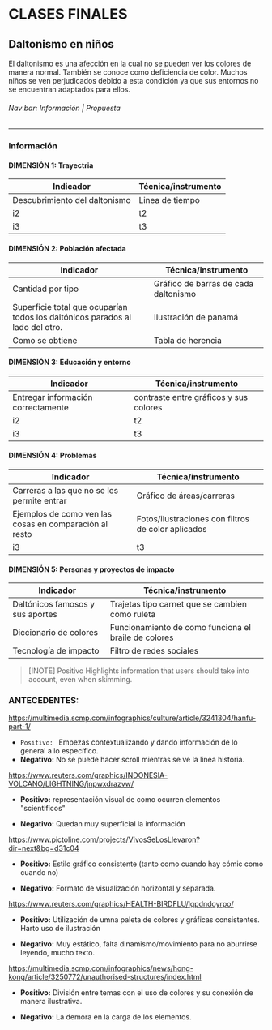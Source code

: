 # CLASES FINALES
## Daltonismo en niños
El daltonismo es una afección en la cual no se pueden ver los colores de manera normal. También se conoce como deficiencia de color. Muchos niños se ven perjudicados debido a esta condición ya que sus entornos no se encuentran adaptados para ellos.

###### Nav bar: Información | Propuesta

------

### **Información**

#### DIMENSIÓN 1: Trayectria 
| Indicador | Técnica/instrumento  |
|-----------|----------------------|
| Descubrimiento del daltonismo        | Linea de tiempo                   |
| i2        | t2                   |
| i3        | t3                   |

#### DIMENSIÓN 2: Población afectada
| Indicador                                                                     | Técnica/instrumento                   |
|-------------------------------------------------------------------------------|---------------------------------------|
| Cantidad por tipo                                                             | Gráfico de barras de cada daltonismo  |
| Superficie total que ocuparían todos los daltónicos parados al lado del otro. | Ilustración de panamá                 |
| Como se obtiene                                                               | Tabla de herencia                     |

#### DIMENSIÓN 3: Educación y entorno
| Indicador | Técnica/instrumento  |
|-----------|----------------------|
| Entregar información correctamente        | contraste entre gráficos y sus colores                   |
| i2        | t2                   |
| i3        | t3                   |

#### DIMENSIÓN 4: Problemas 
| Indicador | Técnica/instrumento  |
|-----------|----------------------|
| Carreras a las que no se les permite entrar        | Gráfico de áreas/carreras                   |
| Ejemplos de como ven las cosas en comparación al resto        | Fotos/ilustraciones con filtros de color aplicados                   |
| i3        | t3                   |

#### DIMENSIÓN 5: Personas y proyectos de impacto
| Indicador | Técnica/instrumento  |
|-----------|----------------------|
| Daltónicos famosos y sus aportes        | Trajetas tipo carnet que se cambien como ruleta                   |
| Diccionario de colores        | Funcionamiento de como funciona el braile de colores                   |
| Tecnología de impacto        | Filtro de redes sociales                   |

> [!NOTE] Positivo
> Highlights information that users should take into account, even when skimming.

### ANTECEDENTES:

https://multimedia.scmp.com/infographics/culture/article/3241304/hanfu-part-1/
- ```Positivo: ``` Empezas contextualizando y dando información de lo general a lo específico.
- **Negativo:** No se puede hacer scroll mientras se ve la linea historia.

https://www.reuters.com/graphics/INDONESIA-VOLCANO/LIGHTNING/jnpwxdrazvw/
+ **Positivo:** representación visual de como ocurren elementos "scientificos"
- **Negativo:** Quedan muy superficial la información

https://www.pictoline.com/projects/VivosSeLosLlevaron?dir=next&bg=d31c04
+ **Positivo:** Estilo gráfico consistente (tanto como cuando hay cómic como cuando no)
- **Negativo:** Formato de visualización horizontal y separada.

https://www.reuters.com/graphics/HEALTH-BIRDFLU/lgpdndoyrpo/
+ **Positivo:** Utilización de umna paleta de colores y gráficas consistentes. Harto uso de ilustración
- **Negativo:** Muy estático, falta dinamismo/movimiento para no aburrirse leyendo, mucho texto.

https://multimedia.scmp.com/infographics/news/hong-kong/article/3250772/unauthorised-structures/index.html
+ **Positivo:** División entre temas con el uso de colores y su conexión de manera ilustrativa.
- **Negativo:** La demora en la carga de los elementos.
